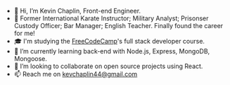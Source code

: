 - 👋 Hi, I’m Kevin Chaplin, Front-end Engineer.
- 🚀 Former International Karate Instructor; Military Analyst; Prisonser Custody Officer; Bar Manager; English Teacher. Finally found the career for me!
- 🎓 I'm studying the [FreeCodeCamp](https://www.freecodecamp.org/)'s full stack developer course.
- 🌱 I’m currently learning back-end with Node.js, Express, MongoDB, Mongoose.
- 💞️ I’m looking to collaborate on open source projects using React.
- 📫 Reach me on <kevchaplin44@gmail.com>
